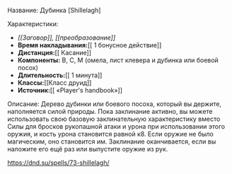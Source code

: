 Название: Дубинка \[Shillelagh] 

Характеристики:
- *[[Заговор]], [[преобразование]]*
- **Время накладывания:**[[ 1 бонусное действие]]
- **Дистанция:**[[ Касание]]
- **Компоненты:** В, С, М (омела, лист клевера и дубинка или боевой посох)
- **Длительность:**[[ 1 минута]]
- **Классы:**[[Класс  друид]]
- **Источник:**[[ «Player's handbook»]]

Описание:
Дерево дубинки или боевого посоха, который вы держите, наполняется силой природы. Пока заклинание активно, вы можете использовать свою базовую заклинательную характеристику вместо Силы для бросков рукопашной атаки и урона при использовании этого оружия, и кость урона становится равной к8. Если оружие не было магическим, оно становится им. Заклинание оканчивается, если вы наложите его ещё раз или выпустите оружие из рук.

https://dnd.su/spells/73-shillelagh/
